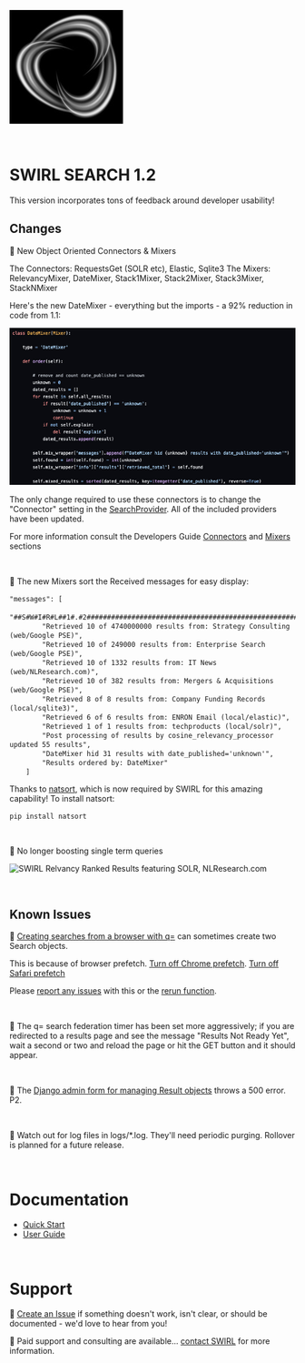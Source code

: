 ![SWIRL Logo](./images/swirl_logo_notext_200.jpg)

<br/>

# SWIRL SEARCH 1.2

This version incorporates tons of feedback around developer usability!
​
## Changes

:small_blue_diamond: New Object Oriented Connectors & Mixers

The Connectors: RequestsGet (SOLR etc), Elastic, Sqlite3
The Mixers: RelevancyMixer, DateMixer, Stack1Mixer, Stack2Mixer, Stack3Mixer, StackNMixer

Here's the new DateMixer - everything but the imports - a 92% reduction in code from 1.1:

![DateMixer code](./images/DateMixer.png)

The only change required to use these connectors is to change the "Connector" setting in the [SearchProvider](../SearchProviders/current.json). All of the included providers have been updated.

For more information consult the Developers Guide [Connectors](https://github.com/sidprobstein/swirl-search/wiki/4.-Object-Reference#connectors) and [Mixers](https://github.com/sidprobstein/swirl-search/wiki/4.-Object-Reference#mixers) sections

<br/>

:small_blue_diamond: The new Mixers sort the Received messages for easy display:

```
"messages": [
        "##S#W#I#R#L##1#.#2##############################################################",
        "Retrieved 10 of 4740000000 results from: Strategy Consulting (web/Google PSE)",
        "Retrieved 10 of 249000 results from: Enterprise Search (web/Google PSE)",
        "Retrieved 10 of 1332 results from: IT News (web/NLResearch.com)",
        "Retrieved 10 of 382 results from: Mergers & Acquisitions (web/Google PSE)",
        "Retrieved 8 of 8 results from: Company Funding Records (local/sqlite3)",
        "Retrieved 6 of 6 results from: ENRON Email (local/elastic)",
        "Retrieved 1 of 1 results from: techproducts (local/solr)",
        "Post processing of results by cosine_relevancy_processor updated 55 results",
        "DateMixer hid 31 results with date_published='unknown'",
        "Results ordered by: DateMixer"
    ]
```

Thanks to [natsort](https://pypi.org/project/natsort/), which is now required by SWIRL for this amazing capability! To install natsort:

```
pip install natsort
```

<br/>

:small_blue_diamond: No longer boosting single term queries

![SWIRL Relvancy Ranked Results featuring SOLR, NLResearch.com](https://raw.githubusercontent.com/sidprobstein/swirl-search/main/docs/images/swirl_results_solr_nlresearch.png) 

<br/>

## Known Issues

:small_blue_diamond: [Creating searches from a browser with q=](https://github.com/sidprobstein/swirl-search/wiki/2.-User-Guide#creating-a-search-object-with-the-q-url-parameter) can sometimes create two Search objects. 

This is because of browser prefetch. [Turn off Chrome prefetch](https://www.technipages.com/google-chrome-prefetch). [Turn off Safari prefetch](https://stackoverflow.com/questions/29214246/how-to-turn-off-safaris-prefetch-feature)

Please [report any issues](https://github.com/sidprobstein/swirl-search/issues/) with this or the [rerun function](USER_GUIDE.md#re-starting-re-running--re-trying-a-search).

<br/>

:small_blue_diamond: The q= search federation timer has been set more aggressively; if you are redirected to a results page and see the message "Results Not Ready Yet", wait a second or two and reload the page or hit the GET button and it should appear.

<br/>

:small_blue_diamond: The [Django admin form for managing Result objects](http://localhost:8000/admin/swirl/result/) throws a 500 error. P2.

<br/>

:small_blue_diamond: Watch out for log files in logs/*.log. They'll need periodic purging. Rollover is planned for a future release.

<br/>

# Documentation

* [Quick Start](https://github.com/sidprobstein/swirl-search/wiki/1.-Quick-Start)
* [User Guide](https://github.com/sidprobstein/swirl-search/wiki/2.-User-Guide)

<br/>

# Support

:small_blue_diamond: [Create an Issue](https://github.com/sidprobstein/swirl-search/issues) if something doesn't work, isn't clear, or should be documented - we'd love to hear from you!

:small_blue_diamond: Paid support and consulting are available... [contact SWIRL](mailto:support@swirl.today) for more information.
